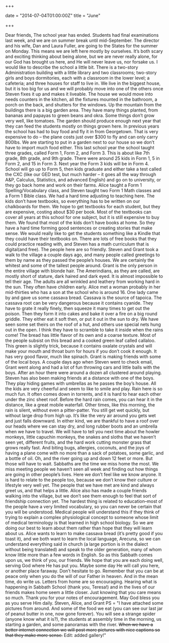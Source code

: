 +++

date = "2014-07-04T01:00:00Z"
title = "June"

+++

Dear friends,
The school year has ended. Students had final examinations last week, and we are on summer break until mid-September. The director and his wife, Dan and Laura Fuller, are going to the States for the summer on Monday. This means we are left here mostly by ourselves. It’s both scary and exciting thinking about being alone, but we are never really alone, for our God has brought us here, and He will never leave us, nor forsake us.
I would like to describe the school a little bit. There is a two-story Administration building with a little library and two classrooms; two-story girls and boys dormitories, each with a classroom in the lower level; a cafeteria; and three houses for staff to live in. We live in the biggest house, but it is too big for us and we will probably move into one of the others once Steven fixes it up and makes it liveable. The house we would move into needs counters in the kitchen, all the fixtures mounted in the bathroom, a porch on the back, and shutters for the windows. Up the mountain from the buildings there is a big garden area. They have many things planted, from bananas and papayas to green beans and okra. Some things don’t grow very well, like tomatoes. The garden should produce enough next year that they can feed the students mostly on things grown here. In previous years the school has had to buy food and fly it in from Georgetown. That is very expensive to do – the plane costs just over $300 to fly and can only carry 800lbs. We are starting to put in a garden next to our house so we don’t have to import much food either.
This last school year the school taught three grades, called Form 1, Form 2, and Form 3. This is about like 7th grade, 8th grade, and 9th grade. There were around 25 kids in Form 1, 5 in Form 2, and 15 in Form 3. Next year the Form 3 kids will be in Form 4. School will go up to Form 5, then kids graduate and either take a test called the CXC (like our GED test, but much harder – it goes all the way through A&P, Calculus, Statistics, and advanced English) and go on to university, or they go back home and work on their farms.
Alice taught a Form 1 Spelling/Vocabulary class, and Steven taught two Form 1 Math classes and a Form 1 Bible class. We had a hard time adjusting to teaching here. The kids don’t have textbooks, so everything has to be written on our chalkboards for them. We hope to get textbooks for each student, but they are expensive, costing about $30 per book. Most of the textbooks can cover all years at this school for one subject, but it is still expensive to buy them. We found that most of the kids don’t have books at home. So they have a hard time forming good sentences or creating stories that make sense. We would really like to get the students something like a Kindle that they could have their textbooks on. There are lots of free books that they could practice reading with, and Steven has a math curriculum that is digital(and free).
The people here are so friendly. Steven and Grant took a walk to the village a couple days ago, and many people called greetings to them by name as they passed the people’s houses. We are certainly the whitest and some of the tallest people around. Grant is the only person in the entire village with blonde hair. The Amerindians, as they are called, are mostly short of stature, dark haired and dark eyed. It is almost impossible to tell their age. The adults are all wrinkled and leathery from working hard in the sun. They often have children early. Alice met a woman probably in her mid-thirties who has a son at the school who is around 16.
One lady came by and gave us some cassava bread. Cassava is the source of tapoica. The cassava root can be very dangerous because it contains cyanide. They have to grate it really finely, then squeeze it many times to get out the poison. Then they form it into cakes and bake it over a fire on a big round griddle. They either eat it soft then, or put it out in the sun to dry. We have seen some set theirs on the roof of a hut, and others use special nets hung out in the open. I think they have to scramble to take it inside when the rains come! The bread has little flavor of its own and a coarse texture. Most of the people subsist on this bread and a cooked green leaf called callaloo. This green is slightly trick, because it contains oxalate crystals and will make your mouth and throat burn for hours if you don’t cook it enough. It has very good flavor, much like spinach.
Grant is making friends with some of the local boys. A couple days ago when Steven went to check email, Grant went along and had a lot of fun throwing cars and little balls with the boys. After an hour there were around a dozen all clustered around playing. Steven has also been making friends at a distance with one of the boys. They play hiding games with umbrellas as he passes the boy’s house. All the kids are very cheerful and seem to like to smile and play.
Rain here is so much fun. It often comes down in torrents, and it is hard to hear each other under the zinc sheet roof. Before the hard rain comes, you can hear it in the distance, like a great mobile waterfall. Other times, like this morning, the rain is silent, without even a pitter-patter. You still get wet quickly, but without large drop from high up. It’s like the very air around you gets wet and just falls downward. In either kind, we are thankful to have a roof over our heads where we can stay dry, and long rubber boots and an umbrella when we have to travel.
We will have to tell you next time about the howler monkeys, little capuchin monkeys, the snakes and sloths that we haven’t seen yet, different fruits, and the hard work cutting monster grass that grows really fast. And biting bugs, allergies, coconuts, and the joys of having a plane come with no more than a sack of potatoes, some garlic, and a bottle of oil. Oh, and the river going up and down 12 feet or more. But those will have to wait.
Sabbaths are the time we miss home the most. We miss meeting people we haven’t seen all week and finding out how things are going in other people’s lives. Here we don’t feel like we know anyone. It is hard to relate to the people too, because we don’t know their culture or lifestyle very well yet. The people that we have met are kind and always greet us, and that helps a little. Alice also has made a couple friends walking into the village, but we don’t see them enough to feel that sort of friendship connection yet. The hardest thing is related to education–most of the people have a very limited vocabulary, so you can never be certain that you will be understood. Medical people will understand this if they think of trying to explain a complex physiological concept to someone whose limit of medical terminology is that learned in high school biology. So we are doing our best to learn about them rather than hope that they will learn about us. Alice wants to learn to make cassava bread (it’s pretty good if you toast it), and we both want to learn the local language, Arecuna, so we can understand everything said in church (a large portion is in the dialect without being translated) and speak to the older generation, many of whom know little more than a few words in English.
So as this Sabbath comes upon us, we think of you, our friends. We hope that you are each doing well, serving God where He has put you. Maybe some day He will call you here, or another place faraway. Don’t hesitate to go. Remember that you can be at peace only when you do the will of our Father in heaven. And in the mean time, do write us. Letters from home are so encouraging. Hearing what is happening in Sabbath School (thank you, Teresa!) and in the lives of our friends makes home seem a little closer. Just knowing that you care means so much. Thank you for your notes of encouragement.
May God bless you as you serve Him daily.
Steven, Alice, and Grant
PS = "I have attached some pictures from around. And some of the food we eat (you can see our last jar of peanut butter in one, now gone forever). You will see a strange spider (anyone know what it is?), the students at assembly time in the morning, us starting a garden, and some panoramas with the river. <s>When we have a better internet connection we will post more pictures with nice captions so that they make more sense.</s> Edit: added gallery!"